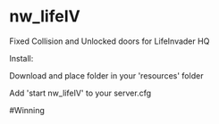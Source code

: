 # nw_lifeIV
Fixed Collision and Unlocked doors for LifeInvader HQ

Install:

Download and place folder in your 'resources' folder

Add 'start nw_lifeIV' to your server.cfg

#Winning

